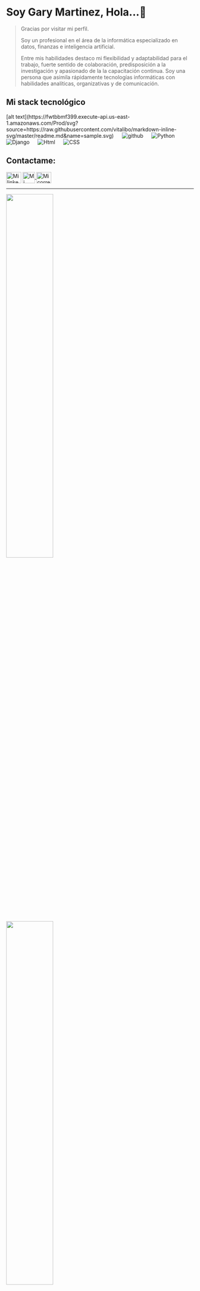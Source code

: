 # Soy Gary Martinez, Hola...👋

> Gracias por visitar mi perfil.
> 
> Soy un profesional en el área de la informática especializado en datos, finanzas e inteligencia artificial.
> 
> Entre mis habilidades destaco mi flexibilidad y adaptabilidad para el trabajo, fuerte sentido de colaboración, predisposición a la investigación y apasionado de la la capacitación continua. 
> Soy una persona que asimila rápidamente tecnologías informáticas con habilidades analíticas, organizativas y de comunicación. 

## Mi stack tecnológico

<p align="left"> 
  <a>
  [alt text](https://fwtbbmf399.execute-api.us-east-1.amazonaws.com/Prod/svg?source=https://raw.githubusercontent.com/vitalibo/markdown-inline-svg/master/readme.md&name=sample.svg)
  </a>
  &emsp;
  <a> 
    <img alt="github" src="https://img.shields.io/badge/-GitHub-black?logo=github&logoColor=white">
  </a>
  &emsp;
   <a>
    <img alt="Python" src="https://img.shields.io/badge/Python%20-%2314354C.svg?logo=python&logoColor=white">
  </a>
  &emsp;
  <a> 
    <img alt="Django" src="https://img.shields.io/badge/-Django-green?logo=django&Color=white">
  </a> 
  &emsp;
  <a> 
    <img alt="Html" src="https://img.shields.io/badge/-Html-yellow?logo=html5&Color=white">
  </a> 
  &emsp;
  <a> 
    <img alt="CSS" src="https://img.shields.io/badge/-CSS-blue?logo=CSS3&Color=white">
  </a> 
  &emsp;


## Contactame:
<p align="left">
  <a href="https://www.linkedin.com/in/gymartvis/" target="blank"><img align="center"
      src="https://skillicons.dev/icons?i=linkedin"
      alt="Mi linkedin" height="30" width="40" /></a>      
  <a href="whatsapp://send?phone=+59178069813">
  <img align="center"
      src="https://i.pinimg.com/originals/91/13/34/911334dc490932fed5b7cd8f76c023d5.png"
      alt="Mi contacto de whatsapp" height="30" width="33" />
  </a>
  <a href="mailto:gary.martinez.alvis@gmail.com">
  <img align="center"
      src="https://skillicons.dev/icons?i=gmail"
      alt="Mi correo electronico" height="30" width="40" />
  </a>
</p>

-----
<p align="left">
  <img height="50%" width="auto" src ="https://github-readme-stats.vercel.app/api?username=GaryMartAlvis&show_icons=true&count_private=true&theme=darcula&hide_border=true&hide=issues,contribs&bg_color=00000000">
  <img height="50%" width="auto" src ="https://github-readme-stats.vercel.app/api/top-langs/?username=GaryMartAlvis&layout=compact&hide_border=true&theme=darcula&bg_color=00000000&langs_count=6&hide=jupyter%20notebook,tex,css,php">
  <br>
  <br>
 </p>
